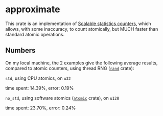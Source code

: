 # approximate

This crate is an implementation of [Scalable statistics counters](https://dl.acm.org/doi/10.1145/2486159.2486182), which allows, with some inaccuracy, to count atomically, but MUCH faster than standard atomic operations.

## Numbers

On my local machine, the 2 examples give the following average results, compared to atomic counters, using thread RNG ([`rand`](https://crates.io/crates/rand) crate):

`std`, using CPU atomics, on `u32`

time spent: 14.39%, error: 0.19%


`no_std`, using software atomics ([`atomic`](https://crates.io/crates/atomic) crate), on `u128`

time spent: 23.70%, error: 0.24%